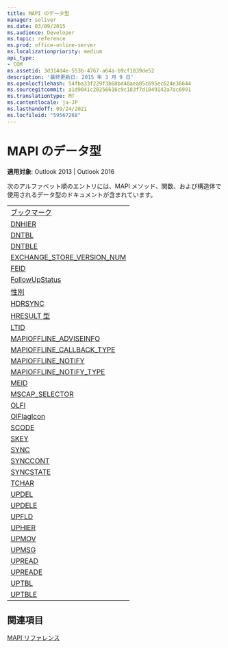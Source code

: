 ```yaml
---
title: MAPI のデータ型
manager: soliver
ms.date: 03/09/2015
ms.audience: Developer
ms.topic: reference
ms.prod: office-online-server
ms.localizationpriority: medium
api_type:
- COM
ms.assetid: 3d314d4e-553b-4767-a64a-b9cf1839de52
description: '最終更新日: 2015 年 3 月 9 日'
ms.openlocfilehash: 54fba33f229f3b68bd40aea85c695ec624e36644
ms.sourcegitcommit: a1d9041c20256616c9c183f7d1049142a7ac6991
ms.translationtype: MT
ms.contentlocale: ja-JP
ms.lasthandoff: 09/24/2021
ms.locfileid: "59567268"
---
```

# <a name="mapi-data-types"></a>MAPI のデータ型

  
  
**適用対象**: Outlook 2013 | Outlook 2016 
  
次のアルファベット順のエントリには、MAPI メソッド、関数、および構造体で使用されるデータ型のドキュメントが含まれています。 
  
||
|:-----|
|[ブックマーク](bookmark.md) <br/> |
|[DNHIER](dnhier.md) <br/> |
|[DNTBL](dntbl.md) <br/> |
|[DNTBLE](dntble.md) <br/> |
|[EXCHANGE_STORE_VERSION_NUM](exchange_store_version_num.md) <br/> |
|[FEID](feid.md) <br/> |
|[FollowUpStatus](followupstatus.md) <br/> |
|[性別](gender.md) <br/> |
|[HDRSYNC](hdrsync.md) <br/> |
|[HRESULT 型](hresult.md) <br/> |
|[LTID](ltid.md) <br/> |
|[MAPIOFFLINE_ADVISEINFO](mapioffline_adviseinfo.md) <br/> |
|[MAPIOFFLINE_CALLBACK_TYPE](mapioffline_callback_type.md) <br/> |
|[MAPIOFFLINE_NOTIFY](mapioffline_notify.md) <br/> |
|[MAPIOFFLINE_NOTIFY_TYPE](mapioffline_notify_type.md) <br/> |
|[MEID](meid.md) <br/> |
|[MSCAP_SELECTOR](mscap_selector.md) <br/> |
|[OLFI](olfi.md) <br/> |
|[OlFlagIcon](olflagicon.md) <br/> |
|[SCODE](scode.md) <br/> |
|[SKEY](skey.md) <br/> |
|[SYNC](sync.md) <br/> |
|[SYNCCONT](synccont.md) <br/> |
|[SYNCSTATE](syncstate.md) <br/> |
|[TCHAR](tchar.md) <br/> |
|[UPDEL](updel.md) <br/> |
|[UPDELE](updele.md) <br/> |
|[UPFLD](upfld.md) <br/> |
|[UPHIER](uphier.md) <br/> |
|[UPMOV](upmov.md) <br/> |
|[UPMSG](upmsg.md) <br/> |
|[UPREAD](upread.md) <br/> |
|[UPREADE](upreade.md) <br/> |
|[UPTBL](uptbl.md) <br/> |
|[UPTBLE](uptble.md) <br/> |
   
## <a name="see-also"></a>関連項目



[MAPI リファレンス](mapi-reference.md)


